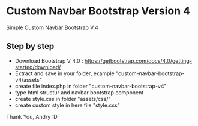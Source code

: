 # Custom Navbar Bootstrap Version 4
Simple Custom Navbar Bootstrap V.4

## Step by step
 - Download Bootstrap V 4.0 : https://getbootstrap.com/docs/4.0/getting-started/download/
 - Extract and save in your folder, example "custom-navbar-bootstrap-v4/assets"
 - create file index.php in folder "custom-navbar-bootstrap-v4"
 - type html structur and navbar bootstrap component
 - create style.css in folder "assets/css/"
 - create custom style in here file "style.css"


Thank You,
Andry :D

